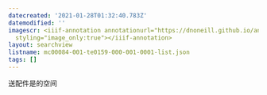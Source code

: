 ```yaml
---
datecreated: '2021-01-28T01:32:40.783Z'
datemodified: ''
imagescr: <iiif-annotation annotationurl="https://dnoneill.github.io/annotate/annotations/bb3ac160-6108-11eb-a49c-5a7ae38b03f8.json"
  styling="image_only:true"></iiif-annotation>
layout: searchview
listname: mc00084-001-te0159-000-001-0001-list.json
tags: []
---
```

送配件是的空间